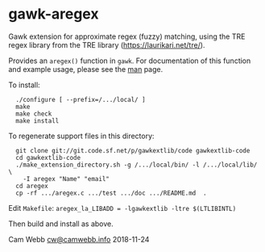 # gawk-aregex

Gawk extension for approximate regex (fuzzy) matching, using the TRE
regex library from the TRE library (https://laurikari.net/tre/).

Provides an `aregex()` function in `gawk`. For documentation of this
function and example usage, please see the [man](doc/aregex.3am) page.

To install:

      ./configure [ --prefix=/.../local/ ]
      make
      make check
      make install

To regenerate support files in this directory:

      git clone git://git.code.sf.net/p/gawkextlib/code gawkextlib-code
      cd gawkextlib-code
      ./make_extension_directory.sh -g /.../local/bin/ -l /.../local/lib/ \
        -I aregex "Name" "email"
      cd aregex
      cp -rf .../aregex.c .../test .../doc .../README.md  .

Edit `Makefile`: `aregex_la_LIBADD = -lgawkextlib -ltre $(LTLIBINTL)`

Then build and install as above.

Cam Webb
cw@camwebb.info
2018-11-24
